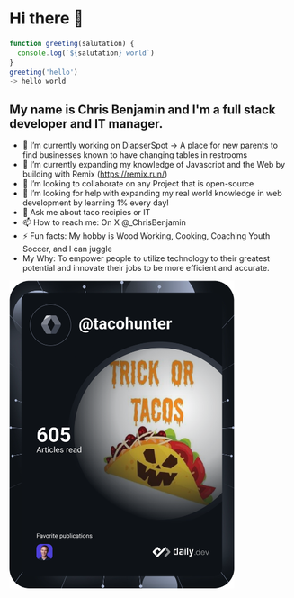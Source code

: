 # Hi there 👋

```Javascript
function greeting(salutation) {
  console.log(`${salutation} world`)
}
greeting('hello')
-> hello world
```

## My name is **Chris Benjamin** and I'm a full stack developer and IT manager. 

- 🔭 I’m currently working on DiapserSpot -> A place for new parents to find businesses known to have changing tables in restrooms
- 🌱 I’m currently expanding my knowledge of Javascript and the Web by building with Remix (https://remix.run/) 
- 👯 I’m looking to collaborate on any Project that is open-source
- 🤔 I’m looking for help with expanding my real world knowledge in web development by learning 1% every day!
- 💬 Ask me about taco recipies or IT
- 📫 How to reach me: On X @_ChrisBenjamin
- ⚡ Fun facts: My hobby is Wood Working, Cooking, Coaching Youth Soccer, and I can juggle 
- My Why: To empower people to utilize technology to their greatest potential and innovate their jobs to be more efficient and accurate. 

<a href="https://app.daily.dev/TacoHunter"><img src="https://github.com/cbenjamin2009/cbenjamin2009/blob/main/devcard.svg" width="400" alt="Chris's Dev Card"/></a>
